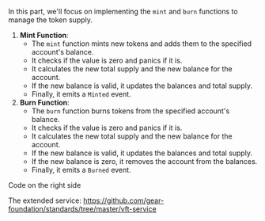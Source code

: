 In this part, we'll focus on implementing the `mint` and `burn` functions to manage the token supply.

1. **Mint Function**:
    - The `mint` function mints new tokens and adds them to the specified account's balance.
    - It checks if the value is zero and panics if it is.
    - It calculates the new total supply and the new balance for the account.
    - If the new balance is valid, it updates the balances and total supply.
    - Finally, it emits a `Minted` event.
2. **Burn Function**:
    - The `burn` function burns tokens from the specified account's balance.
    - It checks if the value is zero and panics if it is.
    - It calculates the new total supply and the new balance for the account.
    - If the new balance is valid, it updates the balances and total supply.
    - If the new balance is zero, it removes the account from the balances.
    - Finally, it emits a `Burned` event.

Code on the right side

The extended service: https://github.com/gear-foundation/standards/tree/master/vft-service
